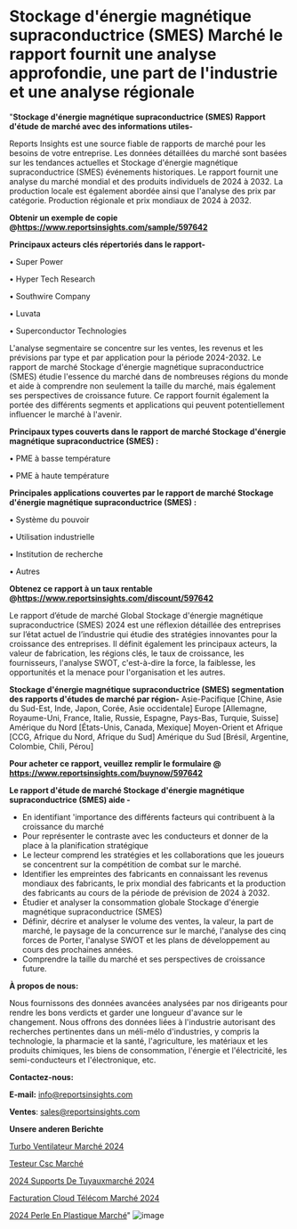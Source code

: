 # Stockage d'énergie magnétique supraconductrice (SMES) Marché le rapport fournit une analyse approfondie, une part de l'industrie et une analyse régionale

"<strong>Stockage d'énergie magnétique supraconductrice (SMES) Rapport d'étude de marché avec des informations utiles-</strong>

Reports Insights est une source fiable de rapports de marché pour les besoins de votre entreprise. Les données détaillées du marché sont basées sur les tendances actuelles et Stockage d'énergie magnétique supraconductrice (SMES) événements historiques. Le rapport fournit une analyse du marché mondial et des produits individuels de 2024 à 2032. La production locale est également abordée ainsi que l'analyse des prix par catégorie. Production régionale et prix mondiaux de 2024 à 2032.

<strong><b>Obtenir un exemple de copie @</b></strong><a href=https://www.reportsinsights.com/sample/597642><strong><b>https://www.reportsinsights.com/sample/597642</b></strong></a>

<b>Principaux acteurs clés répertoriés dans le rapport-</b>

<b> </b>• Super Power

• Hyper Tech Research

• Southwire Company

• Luvata

• Superconductor Technologies

L'analyse segmentaire se concentre sur les ventes, les revenus et les prévisions par type et par application pour la période 2024-2032. Le rapport de marché Stockage d'énergie magnétique supraconductrice (SMES) étudie l'essence du marché dans de nombreuses régions du monde et aide à comprendre non seulement la taille du marché, mais également ses perspectives de croissance future. Ce rapport fournit également la portée des différents segments et applications qui peuvent potentiellement influencer le marché à l'avenir.

<strong>Principaux types couverts dans le rapport de marché Stockage d'énergie magnétique supraconductrice (SMES) :</strong>

• PME à basse température

• PME à haute température

<strong>Principales applications couvertes par le rapport de marché Stockage d'énergie magnétique supraconductrice (SMES) :</strong>

• Système du pouvoir

• Utilisation industrielle

• Institution de recherche

• Autres

<strong><b>Obtenez ce rapport à un taux rentable @</b></strong><a href=https://www.reportsinsights.com/discount/597642><strong><b>https://www.reportsinsights.com/discount/597642</b></strong></a>

Le rapport d’étude de marché Global Stockage d'énergie magnétique supraconductrice (SMES) 2024 est une réflexion détaillée des entreprises sur l’état actuel de l’industrie qui étudie des stratégies innovantes pour la croissance des entreprises. Il définit également les principaux acteurs, la valeur de fabrication, les régions clés, le taux de croissance, les fournisseurs, l'analyse SWOT, c'est-à-dire la force, la faiblesse, les opportunités et la menace pour l'organisation et les autres.

<strong>Stockage d'énergie magnétique supraconductrice (SMES) segmentation des rapports d'études de marché par région-</strong>
Asie-Pacifique [Chine, Asie du Sud-Est, Inde, Japon, Corée, Asie occidentale]
Europe [Allemagne, Royaume-Uni, France, Italie, Russie, Espagne, Pays-Bas, Turquie, Suisse]
Amérique du Nord [États-Unis, Canada, Mexique]
Moyen-Orient et Afrique [CCG, Afrique du Nord, Afrique du Sud]
Amérique du Sud [Brésil, Argentine, Colombie, Chili, Pérou]

<strong>Pour acheter ce rapport, veuillez remplir le formulaire @   <a href=https://www.reportsinsights.com/buynow/597642>https://www.reportsinsights.com/buynow/597642</a></strong>

<strong>Le rapport d'étude de marché Stockage d'énergie magnétique supraconductrice (SMES) aide -</strong>
<ul>
  <li>En identifiant 'importance des différents facteurs qui contribuent à la croissance du marché</li>
  <li>Pour représenter le contraste avec les conducteurs et donner de la place à la planification stratégique</li>
  <li>Le lecteur comprend les stratégies et les collaborations que les joueurs se concentrent sur la compétition de combat sur le marché.</li>
  <li>Identifier les empreintes des fabricants en connaissant les revenus mondiaux des fabricants, le prix mondial des fabricants et la production des fabricants au cours de la période de prévision de 2024 à 2032.</li>
  <li>Étudier et analyser la consommation globale Stockage d'énergie magnétique supraconductrice (SMES)</li>
  <li>Définir, décrire et analyser le volume des ventes, la valeur, la part de marché, le paysage de la concurrence sur le marché, l'analyse des cinq forces de Porter, l'analyse SWOT et les plans de développement au cours des prochaines années.</li>
  <li>Comprendre la taille du marché et ses perspectives de croissance future.</li>
</ul>
<strong>À propos de nous:</strong>

Nous fournissons des données avancées analysées par nos dirigeants pour rendre les bons verdicts et garder une longueur d'avance sur le changement. Nous offrons des données liées à l'industrie autorisant des recherches pertinentes dans un méli-mélo d'industries, y compris la technologie, la pharmacie et la santé, l'agriculture, les matériaux et les produits chimiques, les biens de consommation, l'énergie et l'électricité, les semi-conducteurs et l'électronique, etc.

<strong>Contactez-nous:</strong>

<strong>E-mail:</strong> <a href=mailto:info@reportsinsights.com>info@reportsinsights.com</a>

<strong>Ventes</strong>: <a href=mailto:sales@reportsinsights.com>sales@reportsinsights.com</a>

<strong>Unsere anderen Berichte</strong>

<a href=https://www.linkedin.com/pulse/turbo-ventilateur-marché-aperçu-des-tendances-xecgc/>Turbo Ventilateur Marché 2024</a>

<a href=https://www.linkedin.com/pulse/testeur-csc-march%C3%A9-2024-part-croissance-ttf7c/>Testeur Csc Marché</a>

<a href=https://www.linkedin.com/pulse/2024-supports-de-tuyauxmarché-segmentation-si2uc/>2024 Supports De Tuyauxmarché 2024</a>

<a href=https://www.linkedin.com/pulse/facturation-cloud-télécom-marché-acteurs-clés-enzmc/>Facturation Cloud Télécom Marché 2024</a>

<a href=https://www.linkedin.com/pulse/2024-perle-en-plastique-march%C3%A9-analyse-et-vxjvc/>2024 Perle En Plastique Marché</a>"
![image](https://github.com/gayatrid12/RItrends/assets/158473851/fdf598f5-41d3-4baa-b8d5-b9ef82809434)
